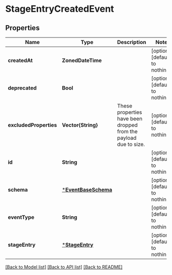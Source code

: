 # StageEntryCreatedEvent


## Properties
Name | Type | Description | Notes
------------ | ------------- | ------------- | -------------
**createdAt** | **ZonedDateTime** |  | [optional] [default to nothing]
**deprecated** | **Bool** |  | [optional] [default to nothing]
**excludedProperties** | **Vector{String}** | These properties have been dropped from the payload due to size.  | [optional] [default to nothing]
**id** | **String** |  | [optional] [default to nothing]
**schema** | [***EventBaseSchema**](EventBaseSchema.md) |  | [optional] [default to nothing]
**eventType** | **String** |  | [optional] [default to nothing]
**stageEntry** | [***StageEntry**](StageEntry.md) |  | [optional] [default to nothing]


[[Back to Model list]](../README.md#models) [[Back to API list]](../README.md#api-endpoints) [[Back to README]](../README.md)


